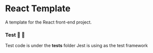 # React Template

A template for the React front-end project.

### Test :tada: :tada:
Test code is under the __tests__ folder
Jest is using as the test framework
